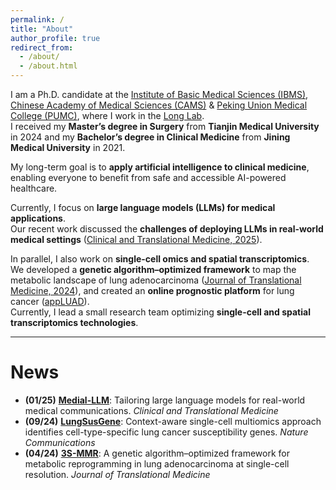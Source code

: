 ```yaml
---
permalink: /
title: "About"
author_profile: true
redirect_from:
  - /about/
  - /about.html
---
```


I am a Ph.D. candidate at the [Institute of Basic Medical Sciences (IBMS)](https://www.ibms.pumc.edu.cn/), [Chinese Academy of Medical Sciences (CAMS)](https://english.cams.cn/) & [Peking Union Medical College (PUMC)](https://www.pumc.edu.cn/), where I work in the [Long Lab](https://sites.google.com/view/erping-long-lab/).  
I received my **Master’s degree in Surgery** from **Tianjin Medical University** in 2024 and my **Bachelor’s degree in Clinical Medicine** from **Jining Medical University** in 2021.

My long-term goal is to **apply artificial intelligence to clinical medicine**, enabling everyone to benefit from safe and accessible AI-powered healthcare.

Currently, I focus on **large language models (LLMs) for medical applications**.  
Our recent work discussed the **challenges of deploying LLMs in real-world medical settings** ([Clinical and Translational Medicine, 2025](https://onlinelibrary.wiley.com/doi/10.1002/ctm2.70157)).

In parallel, I also work on **single-cell omics and spatial transcriptomics**.  
We developed a **genetic algorithm–optimized framework** to map the metabolic landscape of lung adenocarcinoma ([Journal of Translational Medicine, 2024](https://translational-medicine.biomedcentral.com/articles/10.1186/s12967-024-05138-2)), and created an **online prognostic platform** for lung cancer ([appLUAD](https://xintisunlab.shinyapps.io/appLUAD/)).  
Currently, I lead a small research team optimizing **single-cell and spatial transcriptomics technologies**.

---

# News

- **(01/25)** [**Medial-LLM**](https://onlinelibrary.wiley.com/doi/10.1002/ctm2.70157): Tailoring large language models for real-world medical communications. *Clinical and Translational Medicine*  
- **(09/24)** [**LungSusGene**](https://www.nature.com/articles/s41467-024-52356-9): Context-aware single-cell multiomics approach identifies cell-type-specific lung cancer susceptibility genes. *Nature Communications*  
- **(04/24)** [**3S-MMR**](https://translational-medicine.biomedcentral.com/articles/10.1186/s12967-024-05138-2): A genetic algorithm–optimized framework for metabolic reprogramming in lung adenocarcinoma at single-cell resolution. *Journal of Translational Medicine*

